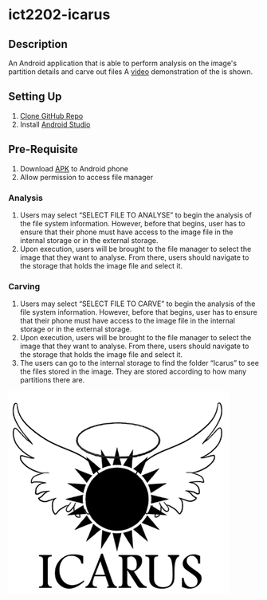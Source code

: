 # ict2202-icarus

## Description

An Android application that is able to perform analysis on the image's partition details and carve out files
A [video](https://www.youtube.com/watch?v=c1NPYY3F3tM) demonstration of the  is shown.

## Setting Up
1. [Clone GitHub Repo](https://github.com/xfortisfye/303-see-other/blob/main/github-notes.md#clone-github-repo)
2. Install [Android Studio](https://developer.android.com/studio)

## Pre-Requisite
1. Download [APK](https://github.com/xfortisfye/ict2202-icarus/blob/main/app/release/Icarus.apk) to Android phone
2. Allow permission to access file manager

### Analysis

1. Users may select “SELECT FILE TO ANALYSE” to begin the analysis of the file system information. However, before that begins, user has to ensure that their phone must have access to the image file in the internal storage or in the external storage.
2. Upon execution, users will be brought to the file manager to select the image that they want to analyse. From there, users should navigate to the storage that holds the image file and select it.

 
### Carving
1. Users may select “SELECT FILE TO CARVE” to begin the analysis of the file system information. However, before that begins, user has to ensure that their phone must have access to the image file in the internal storage or in the external storage.
2. Upon execution, users will be brought to the file manager to select the image that they want to analyse. From there, users should navigate to the storage that holds the image file and select it.
3. The users can go to the internal storage to find the folder “Icarus” to see the files stored in the image. They are stored according to how many partitions there are.

![Icarus Logo](/pictures/Icarus_Logo.png?raw=true "Icarus Logo")
